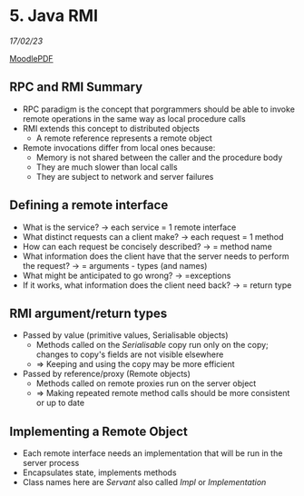 # 5. Java RMI
_17/02/23_

[MoodlePDF](https://moodle.nottingham.ac.uk/pluginfile.php/9375264/mod_page/content/2/06%20Java%20RMI%20by%20example.pdf)

## RPC and RMI Summary
- RPC paradigm is the concept that porgrammers should be able to invoke remote operations in the same way as local procedure calls
- RMI extends this concept to distributed objects 
	- A remote reference represents a remote object
- Remote invocations differ from local ones because:
	- Memory is not shared between the caller and the procedure body
	- They are much slower than local calls
	- They are subject to network and server failures

## Defining a remote interface
- What is the service? -> each service = 1 remote interface
- What distinct requests can a client make? -> each request = 1 method
- How can each request be concisely described? -> = method name
- What information does the client have that the server needs to perform the request? -> = arguments - types (and names)
- What might be anticipated to go wrong? -> =exceptions
- If it works, what information does the client need back? -> = return type

## RMI argument/return types
- Passed by value (primitive values, Serialisable objects)
	- Methods called on the *Serialisable* copy run only on the copy; changes to copy's fields are not visible elsewhere
	- => Keeping and using the copy may be more efficient
- Passed by reference/proxy (Remote objects)
	- Methods called on remote proxies run on the server object
	- => Making repeated remote method calls should be more consistent or up to date

## Implementing a Remote Object
- Each remote interface needs an implementation that will be run in the server process
- Encapsulates state, implements methods
- Class names here are *Servant* also called *Impl* or *Implementation*